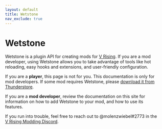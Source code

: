 ```yaml
---
layout: default
title: Wetstone
nav_exclude: true
---
```


# Wetstone

Wetstone is a plugin API for creating mods for [V Rising](https://store.steampowered.com/app/1604030/V_Rising/). If you are a mod developer, using Wetstone allows you to take advantage of tools like hot reloading, easy hooks and extensions, and user-friendly configuration.

If you are a **player**, this page is not for you. This documentation is only for mod developers. If some mod requires Wetstone, please [download it from Thunderstore](https://v-rising.thunderstore.io/package/molenzwiebel/Wetstone).

If you are a **mod developer**, review the documentation on this site for information on how to add Wetstone to your mod, and how to use its features.

If you run into trouble, feel free to reach out to @molenzwiebel#2773 in the [V Rising Modding Discord](https://discord.gg/MB7U4Qrkbw).